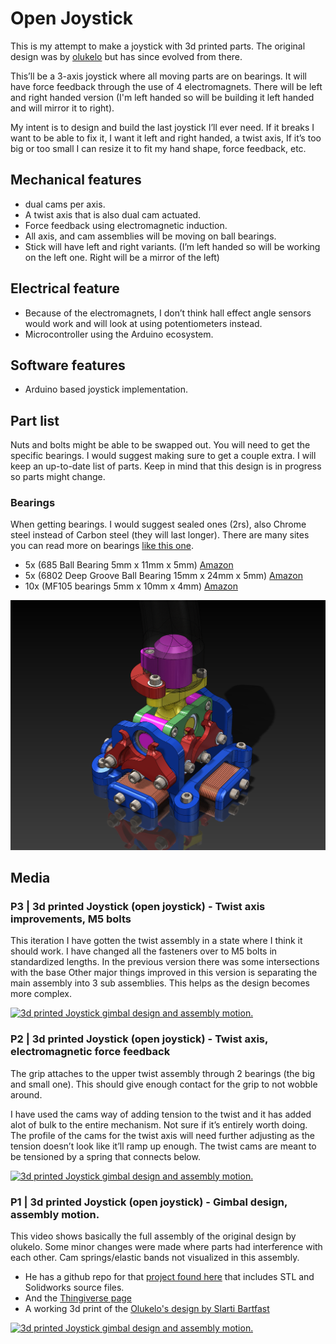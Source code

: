 # Open Joystick

This is my attempt to make a joystick with 3d printed parts. The original design was by [olukelo](https://www.thingiverse.com/thing:2496028) but has since evolved from there.

This’ll be a 3-axis joystick where all moving parts are on bearings. It will have force feedback through the use of 4 electromagnets. There will be left and right handed version (I'm left handed so will be building it left handed and will mirror it to right).

My intent is to design and build the last joystick I’ll ever need. If it breaks I want to be able to fix it, I want it left and right handed, a twist axis, If it’s too big or too small I can resize it to fit my hand shape, force feedback, etc.



## Mechanical features
-  dual cams per axis.
- A twist axis that is also dual cam actuated.
- Force feedback using electromagnetic induction.
- All axis, and cam assemblies will be moving on ball bearings.
- Stick will have left and right variants. (I’m left handed so will be working on the left one. Right will be a mirror of the left)


## Electrical feature
- Because of the electromagnets, I don’t think hall effect angle sensors would work and will look at using potentiometers instead. 
- Microcontroller using the Arduino ecosystem.

## Software features
- Arduino based joystick implementation.

## Part list
Nuts and bolts might be able to be swapped out. You will need to get the specific bearings. I would suggest making sure to get a couple extra. I will keep an up-to-date list of parts. Keep in mind that this design is in progress so parts might change.

### Bearings
When getting bearings. I would suggest sealed ones (2rs), also Chrome steel instead of Carbon steel (they will last longer). There are many sites you can read more on bearings [like this one](https://uk.rs-online.com/web/generalDisplay.html?id=ideas-and-advice/ball-bearings-guide).

- 5x (685 Ball Bearing 5mm x 11mm x 5mm) [Amazon](https://www.amazon.ca/s?k=685+bearings)
- 5x (6802 Deep Groove Ball Bearing 15mm x 24mm x 5mm) [Amazon](https://www.amazon.ca/s?k=6802zz+deep+groove+bearings)
- 10x (MF105 bearings 5mm x 10mm x 4mm) [Amazon](https://www.amazon.ca/s?k=MF105ZZ+bearings)


![CAD](publish/joystick_gimbal_v1.03.png)

## Media

### P3 | 3d printed Joystick (open joystick) - Twist axis improvements, M5 bolts
This iteration I have gotten the twist assembly in a state where I think it should work.
I have changed all the fasteners over to M5 bolts in standardized lengths. In the previous version there was some intersections with the base
Other major things improved in this version is separating the main assembly into 3 sub assemblies. This helps as the design becomes more complex.

[![3d printed Joystick gimbal design and assembly motion.](http://img.youtube.com/vi/RzIBeyHr2ls/0.jpg)](https://www.youtube.com/watch?v=RzIBeyHr2ls "3d printed Joystick gimbal design and assembly motion.")


### P2 | 3d printed Joystick (open joystick) - Twist axis, electromagnetic force feedback

The grip attaches to the upper twist assembly through 2 bearings (the big and small one). This should give enough contact for the grip to not wobble around. 

I have used the cams way of adding tension to the twist and it has added alot of bulk to the entire mechanism. Not sure if it’s entirely worth doing. The profile of the cams for the twist axis will need further adjusting as the tension doesn’t look like it’ll ramp up enough. The twist cams are meant to be tensioned by a spring that connects below.

[![3d printed Joystick gimbal design and assembly motion.](http://img.youtube.com/vi/51jVKvQhhOk/0.jpg)](https://www.youtube.com/watch?v=51jVKvQhhOk "3d printed Joystick gimbal design and assembly motion.")

### P1 | 3d printed Joystick (open joystick) - Gimbal design, assembly motion.
This video shows basically the full assembly of the original design by olukelo. Some minor changes were made where parts had interference with each other. Cam springs/elastic bands not visualized in this assembly.
- He has a github repo for that [project found here](https://github.com/o-devices/o-joystick-hdk) that includes STL and Solidworks source files.
- And the [Thingiverse page](https://www.thingiverse.com/thing:2496028#How%20I%20Designed%20This)
- A working 3d print of the [Olukelo's design by Slarti Bartfast](https://www.youtube.com/watch?v=H3n42BAMKc0)

[![3d printed Joystick gimbal design and assembly motion.](http://img.youtube.com/vi/erjnODXnVpg/0.jpg)](https://www.youtube.com/watch?v=erjnODXnVpg "3d printed Joystick gimbal design and assembly motion.")

